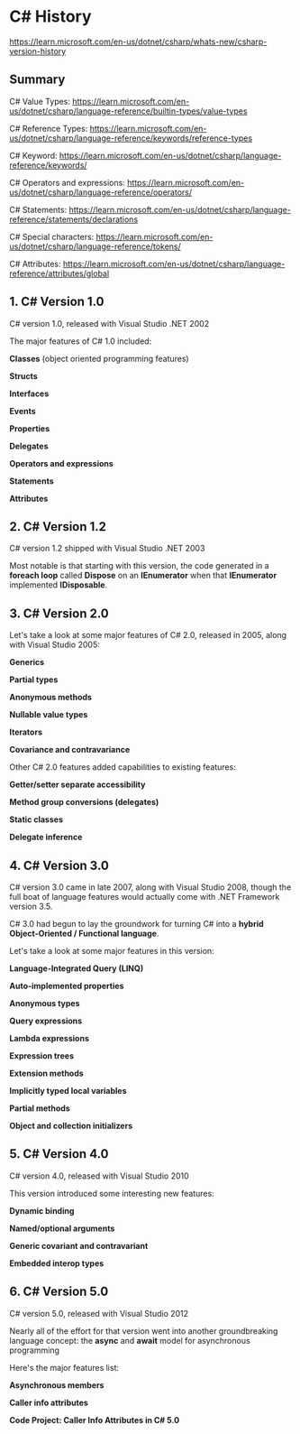# C# History

https://learn.microsoft.com/en-us/dotnet/csharp/whats-new/csharp-version-history

## Summary

C# Value Types: https://learn.microsoft.com/en-us/dotnet/csharp/language-reference/builtin-types/value-types

C# Reference Types: https://learn.microsoft.com/en-us/dotnet/csharp/language-reference/keywords/reference-types

C# Keyword: https://learn.microsoft.com/en-us/dotnet/csharp/language-reference/keywords/

C# Operators and expressions: https://learn.microsoft.com/en-us/dotnet/csharp/language-reference/operators/

C# Statements: https://learn.microsoft.com/en-us/dotnet/csharp/language-reference/statements/declarations

C# Special characters: https://learn.microsoft.com/en-us/dotnet/csharp/language-reference/tokens/

C# Attributes: https://learn.microsoft.com/en-us/dotnet/csharp/language-reference/attributes/global

## 1. C# Version 1.0

C# version 1.0, released with Visual Studio .NET 2002

The major features of C# 1.0 included:

**Classes** (object oriented programming features)

**Structs**

**Interfaces**

**Events**

**Properties**

**Delegates**

**Operators and expressions**

**Statements**

**Attributes**

## 2. C# Version 1.2

C# version 1.2 shipped with Visual Studio .NET 2003

Most notable is that starting with this version, the code generated in a **foreach loop** called **Dispose** on an **IEnumerator** when that **IEnumerator** implemented **IDisposable**.

## 3. C# Version 2.0

Let's take a look at some major features of C# 2.0, released in 2005, along with Visual Studio 2005:

**Generics**

**Partial types**

**Anonymous methods**

**Nullable value types**

**Iterators**

**Covariance and contravariance**

Other C# 2.0 features added capabilities to existing features:

**Getter/setter separate accessibility**

**Method group conversions (delegates)**

**Static classes**

**Delegate inference**

## 4. C# Version 3.0

C# version 3.0 came in late 2007, along with Visual Studio 2008, though the full boat of language features would actually come with .NET Framework version 3.5.

C# 3.0 had begun to lay the groundwork for turning C# into a **hybrid Object-Oriented / Functional language**.

Let's take a look at some major features in this version:

**Language-Integrated Query (LINQ)**

**Auto-implemented properties**

**Anonymous types**

**Query expressions**

**Lambda expressions**

**Expression trees**

**Extension methods**

**Implicitly typed local variables**

**Partial methods**

**Object and collection initializers**

## 5. C# Version 4.0

C# version 4.0, released with Visual Studio 2010

This version introduced some interesting new features:

**Dynamic binding**

**Named/optional arguments**

**Generic covariant and contravariant**

**Embedded interop types**

## 6. C# Version 5.0

C# version 5.0, released with Visual Studio 2012

Nearly all of the effort for that version went into another groundbreaking language concept: the **async** and **await** model for asynchronous programming

Here's the major features list:

**Asynchronous members**

**Caller info attributes**

**Code Project: Caller Info Attributes in C# 5.0**



